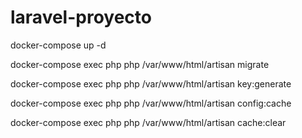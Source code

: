 # laravel-proyecto

docker-compose up -d

docker-compose exec php php /var/www/html/artisan migrate

docker-compose exec php php /var/www/html/artisan key:generate

docker-compose exec php php /var/www/html/artisan config:cache

docker-compose exec php php /var/www/html/artisan cache:clear
